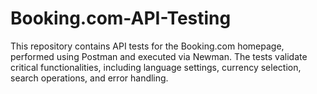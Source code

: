 # Booking.com-API-Testing
This repository contains API tests for the Booking.com homepage, performed using Postman and executed via Newman. The tests validate critical functionalities, including language settings, currency selection, search operations, and error handling.
